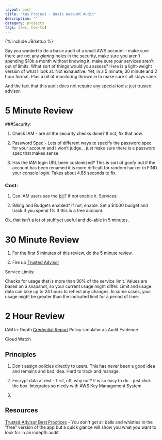 ```yaml
---
layout: post
title: "AWS Project - Basic Account Audit"
description: ""
category: projects
tags: [aws, how-to]
---
```

{% include JB/setup %}

Say you wanted to do a basic audit of a small AWS account - make sure there are not any *glaring* holes in the security, make sure you aren't spending $10k a month without knowing it, make sure your services aren't out of limits. What sort of things would you assess? Here is a light-weight version of what I look at. Not exhaustive. Yet, in a 5 minute, 30 minute and 2 hour format. Plus a bit of monitoring thrown in to make sure it all stays sane. 

And the fact that this audit does not require any special tools: just trusted advisor. 

# 5 Minute Review

###Security:

1. Check IAM - are all the security checks done? If not, fix that now.

2. Password Spec - Lots of different ways to specify the password spec for your account and I won't judge... just make sure there is a password spec that makes sense.

3. Has the IAM login URL been customized? This is sort of goofy but if the account has been renamed it is more difficult for random hacker to FIND your console login. Takes about 4.65 seconds to fix.

### Cost:

1. Can IAM users see the [bill](https://console.aws.amazon.com/billing/home?#/account)? If not enable it.
Services:

2. Billing and Budgets enabled? If not, enable. Set a $1000 budget and track if you spend 1% if this is a free account.

Ok, that isn't a lot of stuff yet useful and do-able in 5 minutes.

# 30 Minute Review

1. For the first 5 minutes of this review, do the 5 minute review.

1. Fire up [Trusted Advisor](https://aws.amazon.com/premiumsupport/trustedadvisor/)

Service Limits:

Checks for usage that is more than 80% of the service limit. Values are based on a snapshot, so your current usage might differ. Limit and usage data can take up to 24 hours to reflect any changes. In some cases, your usage might be greater than the indicated limit for a period of time.


# 2 Hour Review


IAM In-Depth
[Credential Report](http://docs.aws.amazon.com/IAM/latest/UserGuide/id_credentials_getting-report.html)
Policy simulator as Audit Evidence

Cloud Watch 

## Principles

1. Don't assign policies directly to users. This has never been a good idea and remains and bad idea. Hard to track and manage.

2. Encrypt data at rest - first, off, why not? It is so easy to do... just click the box. Integrates so nicely with AWS Key Management System

3. 




## Resources

[Trusted Advisor Best Practices](https://aws.amazon.com/premiumsupport/trustedadvisor/best-practices/) - You don't get all bells and whistles in the "free" version of the app but a quick glance will show you what you want to look for in an indepth audit.

